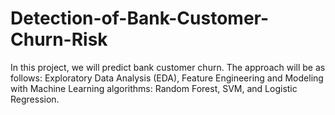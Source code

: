 # Detection-of-Bank-Customer-Churn-Risk 
In this project, we will predict bank customer churn. 
The approach will be as follows: 
Exploratory Data Analysis (EDA), 
Feature Engineering and 
Modeling with Machine Learning algorithms: Random Forest, SVM, and Logistic Regression.
